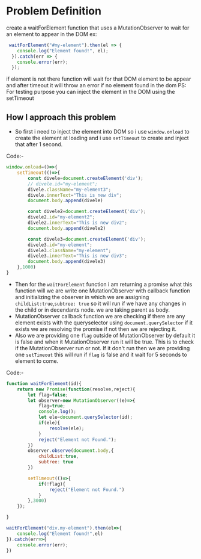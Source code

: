 # Problem Definition
create a waitForElement function that uses a MutationObserver to wait for an element to appear in the DOM
ex:
```js
 waitForElement("#my-element").then(el => {
    console.log("Element found!", el);
  }).catch(err => {
    console.error(err);
  });
```
if element is not there function will wait for that DOM element to be appear and after timeout it will throw an error if no element found in the dom
PS: For testing purpose you can inject the element in the DOM using the setTimeout

## How I approach this problem
- So first i need to inject the element into DOM so i use ```window.onload``` to create the element at loading and i use ```setTimeout``` to create and inject that after 1 second.

Code:-
```js
window.onload=()=>{
    setTimeout(()=>{
        const divele=document.createElement('div');
        // divele.id="my-element";
        divele.className="my-element3";
        divele.innerText="This is new div";
        document.body.append(divele)

        const divele2=document.createElement('div');
        divele2.id="my-element2";
        divele2.innerText="This is new div2";
        document.body.append(divele2)

        const divele3=document.createElement('div');
        divele3.id="my-element";
        divele3.className="my-element";
        divele3.innerText="This is new div3";
        document.body.append(divele3)
    },1000)
}
```

- Then for the ```waitForElement``` function i am returning a promise what this function will we are write one MutationObserver with callback function and initializing the observer in which we are assigning ```childList:true```,```subtree: true``` so it will run if we have any changes in the child or in decendants node. we are taking parent as body.
- MutationObserver callback function we are checking if there are any element exists with the queryselector using ```document.querySelector``` if it exists we are resolving the promise if not then we are rejecting it.
- Also we are providing one ```flag``` outside of MutationObserver by default it is false and when it MutationObserver run it will be true. This is to check if the MutationObserver run or not. If it don't run then we are providing one ```setTimeout``` this will run if ```flag``` is false and it wait for 5 seconds to element to come.

Code:-
```js
function waitForElement(id){
    return new Promise(function(resolve,reject){
        let flag=false;
        let observer=new MutationObserver((e)=>{
            flag=true;
            console.log();
            let ele=document.querySelector(id);
            if(ele){  
                resolve(ele);
            }
            reject("Element not Found.");
        })
        observer.observe(document.body,{
            childList:true,
            subtree: true
        })

        setTimeout(()=>{
            if(!flag){
                reject("Element not Found.")
            }
        },3000)
    });

}

waitForElement("div.my-element").then(el=>{
    console.log("Element found!",el)
}).catch(err=>{
    console.error(err);
})
```